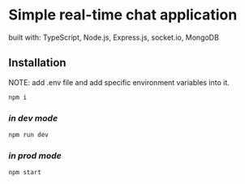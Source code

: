 # Simple real-time chat application

built with: TypeScript, Node.js, Express.js, socket.io, MongoDB


## Installation

NOTE: add .env file and add specific environment variables into it.

```sh
npm i
```

### _in dev mode_

```sh
npm run dev
```

### _in prod mode_

```sh
npm start
```